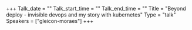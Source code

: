 +++
Talk_date = ""
Talk_start_time = ""
Talk_end_time = ""
Title = "Beyond deploy - invisible devops and my story with kubernetes"
Type = "talk"
Speakers = ["gleicon-moraes"]
+++


